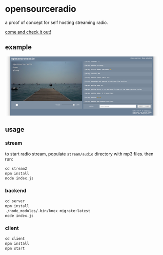 # opensourceradio

a proof of concept for self hosting streaming radio.

[come and check it out!](http://radio.yomills.com)

## example 

![example stream](example.png)

## usage

### stream

to start radio stream, populate `stream/audio` directory with mp3 files. then run:

```
cd stream2
npm install
node index.js
```

### backend 

```
cd server
npm install
./node_modules/.bin/knex migrate:latest
node index.js
```

### client

```
cd client
npm install
npm start
```